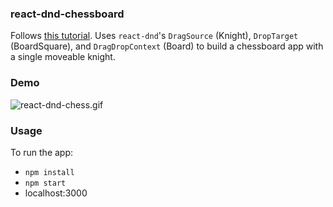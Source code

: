 ### react-dnd-chessboard

Follows [this tutorial](https://gaearon.github.io/react-dnd/docs-tutorial.html). Uses `react-dnd`'s `DragSource` (Knight), `DropTarget` (BoardSquare), and `DragDropContext` (Board) to build a chessboard app with a single moveable knight.

### Demo

![react-dnd-chess.gif](https://s10.postimg.org/4eqspnrm1/react_dnd_chess.gif)

### Usage
To run the app:
 - `npm install`
 - `npm start`
 - localhost:3000
